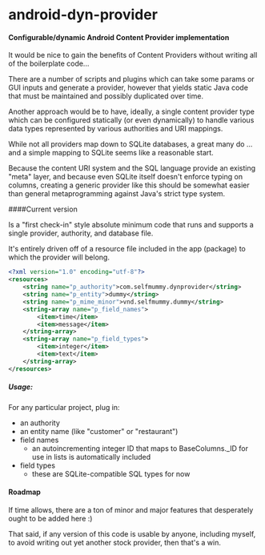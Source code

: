 android-dyn-provider
====================

#### Configurable/dynamic Android Content Provider implementation

It would be nice to gain the benefits of Content Providers without writing all of the boilerplate code...

There are a number of scripts and plugins which can take some params or GUI inputs and generate a provider, however that yields static Java code that must be maintained and possibly duplicated over time.

Another approach would be to have, ideally, a single content provider type which can be configured statically (or even dynamically) to handle various data types represented by various authorities and URI mappings.

While not all providers map down to SQLite databases, a great many do ... and a simple mapping to SQLite seems like a reasonable start.

Because the content URI system and the SQL language provide an existing "meta" layer, and because even SQLite itself doesn't enforce typing on columns, creating a generic provider like this should be somewhat easier than general metaprogramming against Java's strict type system.

####Current version

Is a "first check-in" style absolute minimum code that runs and supports a single provider, authority, and database file.

It's entirely driven off of a resource file included in the app (package) to which the provider will belong.

```xml
<?xml version="1.0" encoding="utf-8"?>
<resources>  	    
    <string name="p_authority">com.selfmummy.dynprovider</string>
	<string name="p_entity">dummy</string>
	<string name="p_mime_minor">vnd.selfmummy.dummy</string>
	<string-array name="p_field_names">
	    <item>time</item>
	    <item>message</item>
	</string-array>
	<string-array name="p_field_types">
	    <item>integer</item>
	    <item>text</item>
	</string-array>
</resources>
```

##### Usage:

For any particular project, plug in: 

* an authority
* an entity name (like "customer" or "restaurant")
* field names
	* an autoincrementing integer ID that maps to BaseColumns._ID for use in lists is automatically included
* field types 
	* these are SQLite-compatible SQL types for now

#### Roadmap

If time allows, there are a ton of minor and major features that desperately ought to be added here :)

That said, if any version of this code is usable by anyone, including myself, to avoid writing out yet another stock provider, then that's a win.
